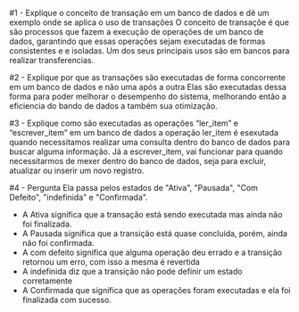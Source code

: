 #1 - Explique o conceito de transação em um banco de dados e dê um exemplo onde se aplica o uso de transações
O conceito de transaçõe é que são processos que fazem a execução de operações de um banco de dados, garantindo que essas operações sejam executadas de formas consistentes e e isoladas.
Um dos seus principais usos são em bancos para realizar transferencias.

#2 - Explique por que as transações são executadas de forma concorrente em um banco de dados e não uma após a outra
Elas são executadas dessa forma para poder melhorar o desempenho do sistema, melhorando então a eficiencia do bando de dados a também sua otimização.

#3 - Explique como são executadas as operações “ler_item” e “escrever_item” em um banco de dados
a operação ler_item é esexutada quando necessitamos realizar uma consulta dentro do banco de dados para buscar alguma informação.
Já a escrever_item, vai funcionar para quando necessitarmos de mexer dentro do banco de dados, seja para excluir, atualizar ou inserir um novo registro.

#4 - Pergunta
Ela passa pelos estados de "Ativa", "Pausada", "Com Defeito", "indefinida" e "Confirmada".
- A Ativa significa que a transação está sendo executada mas ainda não foi finalizada.  
- A Pausada significa que a transição está quase concluída, porém, ainda não foi confirmada.
- A com defeito significa que alguma operação deu errado e a transição retornou um erro, com isso a mesma é revertida
- A indefinida diz que a transição não pode definir um estado corretamente
- A Confirmada que significa que as operações foram executadas e ela foi finalizada com sucesso.
